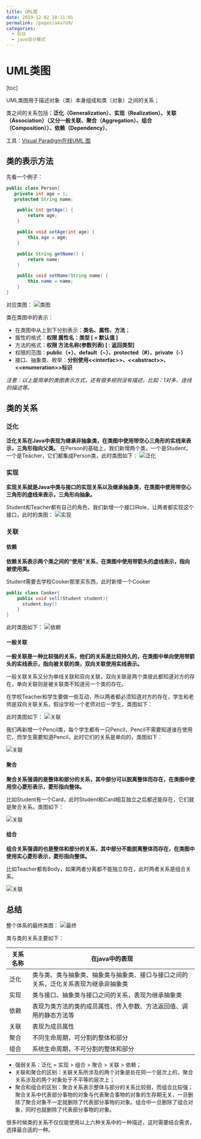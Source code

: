 ```yaml
---
title: UML图
date: 2019-12-02 10:11:01
permalink: /pages/a4a7d9/
categories:
  - 后台
  - java设计模式
---
```

# UML类图

[toc]

UML类图用于描述对象（类）本身组成和类（对象）之间的关系；

类之间的关系包括：**泛化（Generalization）、实现（Realization）、关联（Association）（又分一般关联、聚合（Aggregation）、组合（Composition））、依赖（Dependency）**。

工具：[Visual Paradigm在线UML 图](https://online.visual-paradigm.com/drive/#diagramlist:proj=0&new)

## 类的表示方法

先看一个例子：

```java
public class Person{
   private int age = 1;
   protected String name;

    public int getAge() {
        return age;
    }

    public void setAge(int age) {
        this.age = age;
    }

    public String getName() {
        return name;
    }

    public void setName(String name) {
        this.name = name;
    }
}
```

对应类图：
![类图](https://gitee.com/leixiaoai/markdown/raw/master/02.后台/01.java设计模式/images/uml/uml-01.png)

类在类图中的表示：

- 在类图中从上到下分别表示：**类名、属性、方法**；
- 属性的格式：**权限 属性名：类型 [ = 默认值 ]**
- 方法的格式：**权限  方法名称(参数列表) [ : 返回类型]**
- 权限的范围：**public（+）、default（~）、protected（#）、private（-）**
- 接口、抽象类、枚举：**分别使用\<\<interfac\>\>、\<\<abstract\>\>、\<\<enumeration\>\>标识**

*注意：以上是简单的类图表示方式，还有很多规则没有描述，比如：1对多、连线的描述等。*

## 类的关系

### 泛化

**泛化关系在Java中表现为继承非抽象类，在类图中使用带空心三角形的实线来表示，三角形指向父类。**
在Person的基础上，我们新增两个类，一个是Student，一个是Teacher，它们都集成Person类，此时类图如下：
![泛化](https://gitee.com/leixiaoai/markdown/raw/master/02.后台/01.java设计模式/images/uml/uml-02.png)

### 实现

**实现关系就是Java中类与接口的实现关系以及继承抽象类，在类图中使用带空心三角形的虚线来表示，三角形向抽象。**

Student和Teacher都有自己的角色，我们新增一个接口IRole，让两者都实现这个接口，此时的类图：
![实现](https://gitee.com/leixiaoai/markdown/raw/master/02.后台/01.java设计模式/images/uml/uml-03.png)

### 关联

#### 依赖

**依赖关系表示两个类之间的“使用”关系，在类图中使用带箭头的虚线表示，指向被使用类。**

Student需要去学校Cooker那里买东西，此时新增一个Cooker

```java
public class Cooker{
    public void sell(Student student){
      student.buy()
    }
}

```

此时类图如下：
![依赖](https://gitee.com/leixiaoai/markdown/raw/master/02.后台/01.java设计模式/images/uml/uml-04.png)

#### 一般关联

**一般关联是一种比较强的关系，他们的关系是比较持久的，在类图中单向使用带箭头的实线表示，指向被关联的类，双向关联使用实线表示。**

一般关联关系又分为单线关联和双向关联，双向关联是两个类彼此都知道对方的存在，单向关联则是被关联类不知道另一个类的存在。

在学校Teacher和学生要做一些互动，所以两者都必须知道对方的存在，学生和老师是双向关联关系，假设学校一个老师对应一学生，类图如下：

此时类图如下：
![关联](https://gitee.com/leixiaoai/markdown/raw/master/02.后台/01.java设计模式/images/uml/uml-05.png)

我们再新增一个Pencil类，每个学生都有一只Pencil，Pencil不需要知道谁在使用它，而学生需要知道Pencil，此时它们的关系是单向的，类图如下：

![关联](https://gitee.com/leixiaoai/markdown/raw/master/02.后台/01.java设计模式/images/uml/uml-06.png)

#### 聚合

**聚合关系强调的是整体和部分的关系，其中部分可以脱离整体而存在，在类图中使用空心菱形表示，菱形指向整体。**

比如Student有一个Card，此时Student和Card相互独立之后都还能存在，它们就是聚合关系。类图如下：

![关联](https://gitee.com/leixiaoai/markdown/raw/master/02.后台/01.java设计模式/images/uml/uml-07.png)

#### 组合

**组合关系强调的也是整体和部分的关系，其中部分不能脱离整体而存在，在类图中使用实心菱形表示，菱形指向整体。**

比如Teacher都有Body，如果两者分离都不能独立存在，此时两者关系是组合关系。

![关联](https://gitee.com/leixiaoai/markdown/raw/master/02.后台/01.java设计模式/images/uml/uml-08.png)

## 总结

整个体系的最终类图：
![最终](https://gitee.com/leixiaoai/markdown/raw/master/02.后台/01.java设计模式/images/uml/uml-09.png)

类与类的关系主要如下：

关系名称|在java中的表现
-|-|
泛化|类与类、类与抽象类、抽象类与抽象类、接口与接口之间的关系，泛化关系表现为继承非抽象类
实现|类与接口、抽象类与接口之间的关系，表现为继承抽象类
依赖|表现为类方法的类的成员属性、传入参数、方法返回值、调用的静态方法等
关联|表现为成员属性
聚合|不同生命周期，可分割的整体和部分
组合|系统生命周期，不可分割的整体和部分

- 强弱关系：泛化 = 实现 > 组合 > 聚合 > 关联 > 依赖；
- 关联和聚合的区别：关联关系所涉及的两个对象是处在同一个层次上的，聚合关系涉及的两个对象处于不平等的层次上；
- 聚合和组合的区别：聚合关系表示整体与部分的关系比较弱，而组合比较强；聚合关系中代表部分事物的对象与代表聚合事物的对象的生存期无关，一旦删除了聚合对象不一定就删除了代表部分事物的对象。组合中一旦删除了组合对象，同时也就删除了代表部分事物的对象。

很多时候类的关系不仅仅能使用以上六种关系中的一种描述，这时需要结合需求，选择最合适的一种。
